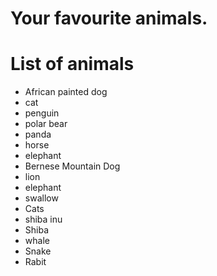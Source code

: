 # Your favourite animals.

# List of animals
- African painted dog
- cat
- penguin
- polar bear
- panda
- horse
- elephant
- Bernese Mountain Dog
- lion
- elephant
- swallow
- Cats
- shiba inu
- Shiba
- whale
- Snake
- Rabit
